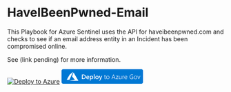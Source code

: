 # HaveIBeenPwned-Email

This Playbook for Azure Sentinel uses the API for haveibeenpwned.com and checks to see if an email address entity in an Incident has been compromised online.

See (link pending) for more information.

[![Deploy to Azure](https://aka.ms/deploytoazurebutton)](https://portal.azure.com/#create/Microsoft.Template/uri/https%3A%2F%2Fraw.githubusercontent.com%2Frod-trent%2FSentinelPlaybooks%2Fmaster%2FHaveIBeenPwned-Email%2FMaybeBetter.json)
[![Deploy to Azure](https://raw.githubusercontent.com/Azure/azure-quickstart-templates/master/1-CONTRIBUTION-GUIDE/images/deploytoazuregov.png)](https://portal.azure.com/#create/Microsoft.Template/uri/https%3A%2F%2Fraw.githubusercontent.com%2Frod-trent%2FSentinelPlaybooks%2Fmaster%2FHaveIBeenPwned-Email%2Fazuredeploy.json)


